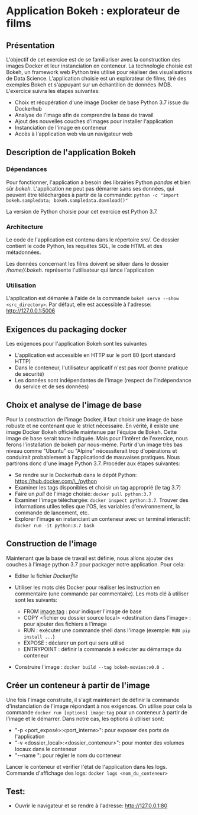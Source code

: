 # Application Bokeh : explorateur de films

## Présentation

L'objectif de cet exercice est de se familiariser avec la construction des images Docker et leur instanciation en conteneur. La technologie choisie est Bokeh, un framework web Python très utilisé pour réaliser des visualisations de Data Science. L'application choisie est un explorateur de films, tiré des exemples Bokeh et s'appuyant sur un échantillon de données IMDB. L'exercice suivra les étapes suivantes:
- Choix et récupération d'une image Docker de base Python 3.7 issue du Dockerhub
- Analyse de l'image afin de comprendre la base de travail
- Ajout des nouvelles couches d'images pour installer l'application
- Instanciation de l'image en conteneur
- Accès à l'application web via un navigateur web

## Description de l'application Bokeh

### Dépendances

Pour fonctionner, l'application a besoin des librairies Python *pandas* et bien sûr *bokeh*. L'application ne peut pas démarrer sans ses données, qui peuvent être téléchargées à partir de la commande:
`python -c "import bokeh.sampledata; bokeh.sampledata.download()"`

La version de Python choisie pour cet exercice est Python 3.7.

### Architecture
Le code de l'application est contenu dans le répertoire *src/*. Ce dossier contient le code Python, les requêtes SQL, le code HTML et des métadonnées.

Les données concernant les films doivent se situer dans le dossier */home/<user>/.bokeh*. <user> représente l'utilisateur qui lance l'application

### Utilisation

L'application est démarée à l'aide de la commande `bokeh serve --show <src_directory>`. Par défaut, elle est accessible à l'adresse: http://127.0.0.1:5006

## Exigences du packaging docker

Les exigences pour l'application Bokeh sont les suivantes
- L'application est accessible en HTTP sur le port 80 (port standard HTTP)
- Dans le conteneur, l'utilisateur applicatif n'est pas *root* (bonne pratique de sécurité)
- Les données sont indépendantes de l'image (respect de l'indépendance du service et de ses données)

## Choix et analyse de l'image de base

Pour la construction de l'image Docker, il faut choisir une image de base robuste et ne contenant que le strict nécessaire. En vérité, il existe une image Docker Bokeh officielle maintenue par l'équipe de Bokeh. Cette image de base serait toute indiquée. Mais pour l'intêret de l'exercice, nous ferons l'installation de bokeh par nous-même. Partir d'un image très bas niveau comme "Ubuntu" ou "Alpine" nécessiterait trop d'opérations et conduirait probablement à l'applicationd de mauvaises pratiques. Nous partirons donc d'une image Python 3.7. Procéder aux étapes suivantes:
- Se rendre sur le Dockerhub dans le dépôt Python: https://hub.docker.com/\_/python
- Examiner les tags disponibles et choisir un tag approprié (le tag 3.7)
- Faire un *pull* de l'image choisie: `docker pull python:3.7`
- Examiner l'image téléchargée: `docker inspect python:3.7`. Trouver des informations utiles telles que l'OS, les variables d'environnement, la commande de lancement, etc.
- Explorer l'image en instanciant un conteneur avec un terminal interactif: `docker run -it python:3.7 bash`

## Construction de l'image

Maintenant que la base de travail est définie, nous allons ajouter des couches à l'image python 3.7 pour packager notre application. Pour cela:

- Editer le fichier *Dockerfile*

- Utiliser les mots clés Docker pour réaliser les instruction en commentaire (une commande par commentaire). Les mots clé à utiliser sont les suivants:
  + FROM <image:tag> : pour indiquer l'image de base
  + COPY \<fichier ou dossier source local\> \<destination dans l'image\> : pour ajouter des fichiers à l'image
  + RUN <commande shell> : exécuter une commande shell dans l'image (exemple: `RUN pip install ...`)
  + EXPOSE <port number>: déclarer un port qui sera utilisé
  + ENTRYPOINT <commande shell>: définir la commande à exécuter au démarrage du conteneur

- Construire l'image : `docker build --tag bokeh-movies:v0.0 .`

## Créer un conteneur à partir de l'image

Une fois l'image construite, il s'agit maintenant de définir la commande d'instanciation de l'image répondant à nos exigences. On utilise pour cela la commande `docker run [options] image:tag` pour un conteneur à partir de l'image et le démarrer. Dans notre cas, les options à utiliser sont:
 + "-p <port_exposé>:<port_interne>": pour exposer des ports de l'application
 + "-v <dossier_local>:<dossier_conteneur>": pour monter des volumes locaux dans le conteneur
 + "--name <nom>": pour régler le nom du conteneur

Lancer le conteneur et vérifier l'état de l'application dans les logs. Commande d'affichage des logs: `docker logs <nom_du_conteneur>`

## Test:

- Ouvrir le navigateur et se rendre à l'adresse: http://127.0.0.1:80 


